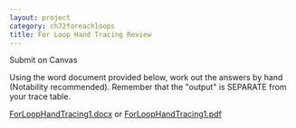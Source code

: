 ```yaml
---
layout: project
category: ch72foreachloops
title: For Loop Hand Tracing Review
---
```

Submit on Canvas

Using the word document provided below, work out the answers by hand (Notability recommended). Remember that the "output" is SEPARATE from your trace table.

[ForLoopHandTracing1.docx](/apcsa\ch72foreachloops\ForLoopHandTracing1.docx)
or
[ForLoopHandTracing1.pdf](/apcsa\ch72foreachloops\ForLoopHandTracing1.pdf)
